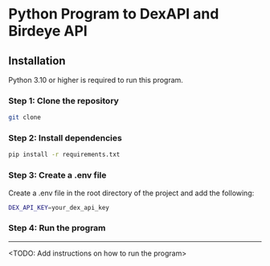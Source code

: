 <!-- Generate the README for running python, configure virtual env and .env file, install dependencies -->

# Python Program to DexAPI and Birdeye API

## Installation

Python 3.10 or higher is required to run this program.

### Step 1: Clone the repository

```bash
git clone
```

### Step 2: Install dependencies

```bash
pip install -r requirements.txt
```

### Step 3: Create a .env file

Create a .env file in the root directory of the project and add the following:

```bash
DEX_API_KEY=your_dex_api_key
```

### Step 4: Run the program

---
<TODO: Add instructions on how to run the program>
